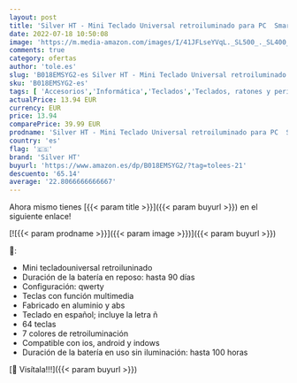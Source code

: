 ```yaml
---
layout: post
title: 'Silver HT - Mini Teclado Universal retroiluminado para PC  Smart TV  Smartphones y Tablets. Conectividad Bluetooth. 7 Colores LED. Teclado en español  Incluye la Letra Ñ.'
date: 2022-07-18 10:50:08
image: 'https://m.media-amazon.com/images/I/41JFLseYVqL._SL500_._SL400_.jpg'
comments: true
category: ofertas
author: 'tole.es'
slug: 'B018EMSYG2-es Silver HT - Mini Teclado Universal retroiluminado para PC...'
sku: 'B018EMSYG2-es'
tags: [ 'Accesorios','Informática','Teclados','Teclados, ratones y periféricos de entrada','silver ht','smart','tv','🇪🇸', ]
actualPrice: 13.94 EUR
currency: EUR
price: 13.94
comparePrice: 39.99 EUR
prodname: 'Silver HT - Mini Teclado Universal retroiluminado para PC  Smart TV  Smartphones y Tablets. Conectividad Bluetooth. 7 Colores LED. Teclado en español  Incluye la Letra Ñ.'
country: 'es'
flag: '🇪🇸'
brand: 'Silver HT'
buyurl: 'https://www.amazon.es/dp/B018EMSYG2/?tag=tolees-21'
descuento: '65.14'
average: '22.8066666666667'
---
```


Ahora mismo tienes [{{< param title >}}]({{< param buyurl >}}) en el siguiente enlace!

[![{{< param prodname >}}]({{< param image >}})]({{< param buyurl >}})

🔎:

- Mini tecladouniversal retroiluninado
- Duración de la batería en reposo: hasta 90 días
- Configuración: qwerty
- Teclas con función multimedia
- Fabricado en aluminio y abs
- Teclado en español; incluye la letra ñ
- 64 teclas
- 7 colores de retroiluminación
- Compatible con ios, android y indows
- Duración de la batería en uso sin iluminación: hasta 100 horas

[🛒 Visítala!!!]({{< param buyurl >}})
